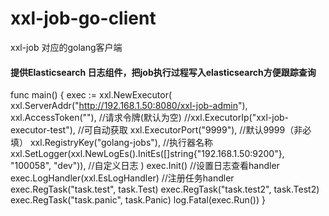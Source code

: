 # xxl-job-go-client
xxl-job 对应的golang客户端

#### 提供Elasticsearch 日志组件，把job执行过程写入elasticsearch方便跟踪查询

func main() {
    exec := xxl.NewExecutor(
    xxl.ServerAddr("http://192.168.1.50:8080/xxl-job-admin"),
    xxl.AccessToken(""), //请求令牌(默认为空)
    //xxl.ExecutorIp("xxl-job-executor-test"),    //可自动获取
    xxl.ExecutorPort("9999"),                     //默认9999（非必填）
    xxl.RegistryKey("golang-jobs"),               //执行器名称
    xxl.SetLogger(xxl.NewLogEs().InitEs([]string{"192.168.1.50:9200"}, "100058", "dev")), //自定义日志
    )
    exec.Init()
    //设置日志查看handler
    exec.LogHandler(xxl.EsLogHandler)
    //注册任务handler
    exec.RegTask("task.test", task.Test)
    exec.RegTask("task.test2", task.Test2)
    exec.RegTask("task.panic", task.Panic)
    log.Fatal(exec.Run())
}